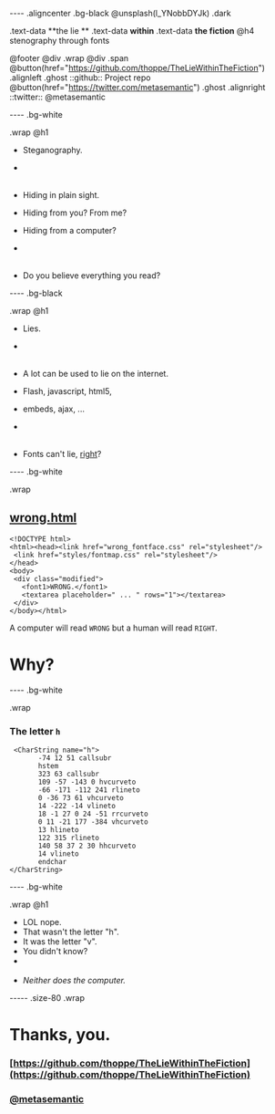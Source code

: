 ---- .aligncenter .bg-black
@unsplash(l_YNobbDYJk) .dark

.text-data **the lie **
.text-data **within**
.text-data **the fiction**
@h4 stenography through fonts


@footer @div .wrap @div .span
 @button(href="https://github.com/thoppe/TheLieWithinTheFiction") .alignleft .ghost
   ::github:: Project repo
 @button(href="https://twitter.com/metasemantic") .ghost .alignright
   ::twitter:: @metasemantic 

---- .bg-white

.wrap @h1
  + Steganography.
  + <br><br>
  
  + Hiding in plain sight.
  + Hiding from you? From me?
  + Hiding from a computer?
  + <br><br>
  
  + Do you believe everything you read?

---- .bg-black

.wrap @h1
  + Lies.
  + <br><br>
  
  + A lot can be used to lie on the internet.
  + Flash, javascript, html5,
  + embeds, ajax, ...
  + <br><br>
  
  + Fonts can't lie, [right](wrong.html)?

---- .bg-white 

.wrap
   ## [wrong.html](wrong.html)
   ```
<!DOCTYPE html>
<html><head><link href="wrong_fontface.css" rel="stylesheet"/>
    <link href="styles/fontmap.css" rel="stylesheet"/>
  </head>
  <body>
    <div class="modified">
      <font1>WRONG.</font1>
      <textarea placeholder=" ... " rows="1"></textarea>
    </div>
</body></html>
   ```
   A computer will read `WRONG` but a human will read `RIGHT`.
   # Why?



---- .bg-white 

.wrap
   ### The letter `h`
   ```
    <CharString name="h">
          -74 12 51 callsubr
          hstem
          323 63 callsubr
          109 -57 -143 0 hvcurveto
          -66 -171 -112 241 rlineto
          0 -36 73 61 vhcurveto
          14 -222 -14 vlineto
          18 -1 27 0 24 -51 rrcurveto
          0 11 -21 177 -384 vhcurveto
          13 hlineto
          122 315 rlineto
          140 58 37 2 30 hhcurveto
          14 vlineto
          endchar
</CharString>
   ```
 
---- .bg-white


.wrap @h1
   + LOL nope.
   + That wasn't the letter "h".
   + It was the letter "v".
   + You didn't know?
   + <br><br>
   + _Neither does the computer._


----- .size-80 .wrap

# Thanks, you.
### [https://github.com/thoppe/TheLieWithinTheFiction](https://github.com/thoppe/TheLieWithinTheFiction)
### [@metasemantic](https://twitter.com/metasemantic)
